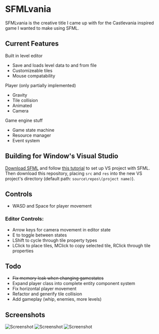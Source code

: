 # SFMLvania
SFMLvania is the creative title I came up with for the Castlevania inspired game I wanted to make using SFML.

## Current Features

Built in level editor
  - Save and loads level data to and from file
  - Customizeable tiles
  - Mouse compatability
  
Player (only partially implemented)
  - Gravity
  - Tile collision
  - Animated
  - Camera
  
Game engine stuff
  - Game state machine
  - Resource manager
  - Event system

## Building for Window's Visual Studio
[Download SFML](https://www.sfml-dev.org/download/sfml/2.5.1/) and follow [this tutorial](https://www.youtube.com/watch?v=axIgxBQVBg0) to set up VS project with SFML. Then download this repository, placing ``src`` and ``res`` into the new VS project's directory (default path: ``source\repos\(project name)``).

## Controls
  - WASD and Space for player movement
  ### Editor Controls:
  - Arrow keys for camera movement in editor state
  - E to toggle between states
  - LShift to cycle through tile property types
  - LClick to place tiles, MClick to copy selected tile, RClick through tile properties

## Todo
  - ~~Fix memory leak when changing gamestates~~
  - Expand player class into complete entity component system
  - Fix horizontal player movement
  - Refactor and generify tile collision
  - Add gameplay (whip, enemies, more levels)

## Screenshots
![Screenshot](https://cdn.discordapp.com/attachments/746538931192987696/807424158811422750/unknown.png)
![Screenshot](https://cdn.discordapp.com/attachments/746538931192987696/807424521325248532/unknown.png)
![Screenshot](https://cdn.discordapp.com/attachments/746538931192987696/807426447450832927/unknown.png)
